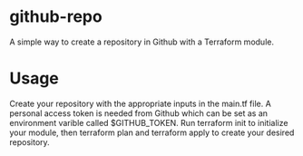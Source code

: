 # github-repo
A simple way to create a repository in Github with a Terraform module.

# Usage
Create your repository with the appropriate inputs in the main.tf file. A personal access token is needed from Github which can be set as an environment varible called $GITHUB_TOKEN. Run terraform init to initialize your module, then terraform plan and terraform apply to create your desired repository.
